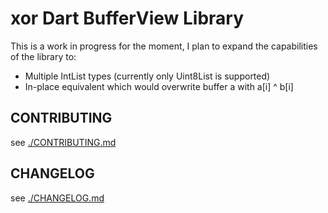 # xor Dart BufferView Library

This is a work in progress for the moment, I plan to expand the capabilities of the library to:
 - Multiple IntList types (currently only Uint8List is supported)
 - In-place equivalent which would overwrite buffer a with a[i] ^ b[i]

## CONTRIBUTING
see [./CONTRIBUTING.md](CONTRIBUTING.md)
## CHANGELOG
see [./CHANGELOG.md](CHANGELOG.md)
